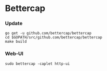 # Bettercap

### Update

```
go get -u github.com/bettercap/bettercap
cd $GOPATH/src/github.com/bettercap/bettercap
make build
```

### Web-UI

```
sudo bettercap -caplet http-ui
```
